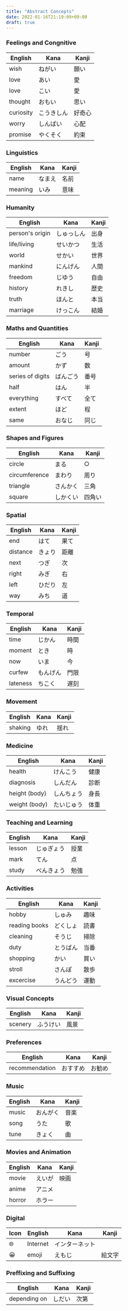 ```yaml
---
title: "Abstract Concepts"
date: 2022-01-16T21:19:09+09:00
draft: true
---
```

### Feelings and Congnitive
| English   | Kana       | Kanji  |
|-----------|------------|--------|
| wish      | ねがい     | 願い   |
| love      | あい       | 愛     |
| love      | こい       | 愛     |
| thought   | おもい     | 思い   |
| curiosity | こうきしん | 好奇心 |
| worry     | しんぱい   | 心配   |
| promise   | やくそく   | 約束   |

### Linguistics
| English | Kana   | Kanji |
|---------|--------|-------|
| name    | なまえ | 名前  |
| meaning | いみ   | 意味  |

### Humanity
| English         | Kana       | Kanji |
|-----------------|------------|-------|
| person's origin | しゅっしん | 出身  |
| life/living     | せいかつ   | 生活  |
| world           | せかい     | 世界  |
| mankind         | にんげん   | 人間  |
| freedom         | じゆう     | 自由  |
| history         | れきし     | 歴史  |
| truth           | ほんと     | 本当  |
| marriage        | けっこん   | 結婚  |

### Maths and Quantities
| English          | Kana     | Kanji |
|------------------|----------|-------|
| number           | ごう     | 号    |
| amount           | かず     | 数    |
| series of digits | ばんごう | 番号  |
| half             | はん     | 半    |
| everything       | すべて   | 全て  |
| extent           | ほど     | 程    |
| same             | おなじ   | 同じ  |

### Shapes and Figures
| English       | Kana     | Kanji  |
|---------------|----------|--------|
| circle        | まる     | ○     |
| circumference | まわり   | 周り   |
| triangle      | さんかく | 三角   |
| square        | しかくい | 四角い |

### Spatial
| English  | Kana   | Kanji |
|----------|--------|-------|
| end      | はて   | 果て  |
| distance | きょり | 距離  |
| next     | つぎ   | 次    |
| right    | みぎ   | 右    |
| left     | ひだり | 左    |
| way      | みち   | 道    |

### Temporal
| English  | Kana     | Kanji |
|----------|----------|-------|
| time     | じかん   | 時間  |
| moment   | とき     | 時    |
| now      | いま     | 今    |
| curfew   | もんげん | 門限  |
| lateness | ちこく   | 遅刻  |

### Movement
| English | Kana | Kanji |
|---------|------|-------|
| shaking | ゆれ | 揺れ  |

### Medicine
| English       | Kana       | Kanji |
|---------------|------------|-------|
| health        | けんこう   | 健康  |
| diagnosis     | しんだん   | 診断  |
| height (body) | しんちょう | 身長  |
| weight (body) | たいじゅう | 体重  |

### Teaching and Learning
| English | Kana       | Kanji |
|---------|------------|-------|
| lesson  | じゅぎょう | 授業  |
| mark    | てん       | 点    |
| study   | べんきょう | 勉強  |

### Activities
| English       | Kana     | Kanji |
|---------------|----------|-------|
| hobby         | しゅみ   | 趣味  |
| reading books | どくしょ | 読書  |
| cleaning      | そうじ   | 掃除  |
| duty          | とうばん | 当番  |
| shopping      | かい     | 買い  |
| stroll        | さんぽ   | 散歩  |
| excercise     | うんどう | 運動  |

### Visual Concepts
| English | Kana     | Kanji |
|---------|----------|-------|
| scenery | ふうけい | 風景  | 

### Preferences
| English        | Kana     | Kanji  |
|----------------|----------|--------|
| recommendation | おすすめ | お勧め |

### Music
| English | Kana     | Kanji |
|---------|----------|-------|
| music   | おんがく | 音楽  |
| song    | うた     | 歌    |
| tune    | きょく   | 曲    |

### Movies and Animation
| English | Kana   | Kanji |
|---------|--------|-------|
| movie   | えいが | 映画  |
| anime   | アニメ |       |
| horror  | ホラー |       |

### Digital
| Icon | English  | Kana           | Kanji  |
|------|----------|----------------|--------|
| 🌐   | Internet | インターネット |        |
| 😀   | emoji    | えもじ         | 絵文字 |

### Preffixing and Suffixing
| English      | Kana   | Kanji |
|--------------|--------|-------|
| depending on | しだい | 次第  |
